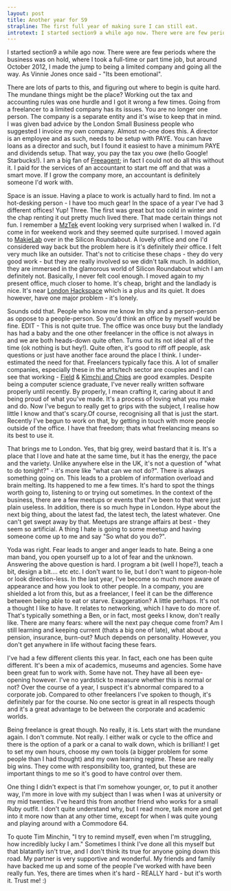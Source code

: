 ```yaml
---
layout: post
title: Another year for S9
strapline: The first full year of making sure I can still eat.
introtext: I started section9 a while ago now. There were are few periods where the business was on hold, where I took a full-time or part time job, but around October 2012, I made the jump to being a limited company and going all the way. As Vinnie Jones once said - "Its been emotional".
---
```

I started section9 a while ago now. There were are few periods where the business was on hold, where I took a full-time or part time job, but around October 2012, I made the jump to being a limited company and going all the way. As Vinnie Jones once said - "Its been emotional".

There are lots of parts to this, and figuring out where to begin is quite hard. The mundane things might be the place? Working out the tax and accounting rules was one hurdle and I got it wrong a few times. Going from a freelancer to a limited company has its issues. You are no longer one person. The company is a separate entity and it's wise to keep that in mind. I was given bad advice by the London Small Business people who suggested I invoice my own company. Almost no-one does this. A director is an employee and as such, needs to be setup with PAYE. You can have loans as a director and such, but I found it easiest to have a minimum PAYE and dividends setup. That way, you pay the tax you owe (hello Google! Starbucks!). I am a big fan of [Freeagent](http://www.freeagent.com); in fact I could not do all this without it. I paid for the services of an accountant to start me off and that was a smart move. If I grow the company more, an accountant is definitely someone I'd work with.

Space is an issue. Having a place to work is actually hard to find. Im not a hot-desking person - I have too much gear! In the space of a year I've had 3 different offices! Yup! Three. The first was great but too cold in winter and the chap renting it out pretty much lived there. That made certain things not fun. I remember a [MzTek](http://www.mztek.org/) event looking very surprised when I walked in. I'd come in for weekend work and they seemed quite surprised. I moved again to [MakieLab](http://www.makieworld.com/) over in the Silicon Roundabout. A lovely office and one I'd considered way back but the problem here is it's definitely *their* office. I felt very much like an outsider. That's not to criticise these chaps - they do very good work - but they are really involved so we didn't talk much. In addition, they are immersed in the glamorous world of Silicon Roundabout which I am definitely not. Basically, I never felt cool enough. I moved again to my present office, much closer to home. It's cheap, bright and the landlady is nice. It's near [London Hackspace](http://hackspace.london.org.uk) which is a plus and its quiet. It does however, have one major problem - it's lonely.

Sounds odd that. People who know me know Im shy and a person-person as oppose to a people-person. So you'd think an office by myself would be fine. EDIT - This is not quite true. The office was once busy but the landlady has had a baby and the one other freelancer in the office is not always in and we are both heads-down quite often. Turns out its not ideal all of the time (ok nothing is but hey!). Quite often, it's good to riff off people, ask questions or just have another face around the place I think. I under-estimated the need for that. Freelancers typically face this. A lot of smaller companies, especially these in the arts/tech sector are couples and I can see that working - [Field](http://www.field.io) & [Kimchi and Chips](http://www.kimchiandchips.com/) are good examples. Despite being a computer science graduate, I've never really written software properly until recently. By properly, I mean crafting it, caring about it and being proud of what you've made. It's a process of loving what you make and do. Now I've begun to really get to grips with the subject, I realise how little I know and that's scary.Of course, recognising all that is just the start. Recently I've begun to work on that, by getting in touch with more people outside of the office. I have that freedom; thats what freelancing means so its best to use it.

That brings me to London. Yes, that big grey, weird bastard that it is. It's a place that I love and hate at the same time, but it has the energy, the pace and the variety. Unlike anywhere else in the UK, it's not a question of "what to do tonight?" - it's more like "what can we not do?". There is always something going on. This leads to a problem of information overload and brain melting. Its happened to me a few times. It's hard to spot the things worth going to, listening to or trying out sometimes. In the context of the business, there are a few meetups or events that I've been to that were just plain useless. In addition, there is so much hype in London. Hype about the next big thing, about the latest fad, the latest tech, the latest whatever. One can't get swept away by that. Meetups are strange affairs at best - they seem so artificial. A thing I hate is going to some meetup and having someone come up to me and say "So what do you do?".

Yoda was right. Fear leads to anger and anger leads to hate. Being a one man band, you open yourself up to a lot of fear and the unknown. Answering the above question is hard. I program a bit (well I hope?), teach a bit, design a bit.... etc etc. I don't want to lie, but I don't want to pigeon-hole or look direction-less. In the last year, I've become so much more aware of appearance and how you look to other people. In a company, you are shielded a lot from this, but as a freelancer, I feel it can be the difference between being able to eat or starve. Exaggeration? A little perhaps. It's not a thought I like to have. It relates to networking, which I have to do more of. That's typically something a Ben, or in fact, most geeks I know, don't really like. There are many fears: where will the next pay cheque come from? Am I still learning and keeping current (thats a big one of late), what about a pension, insurance, burn-out? Much depends on personality. However, you don't get anywhere in life without facing these fears.

I've had a few different clients this year. In fact, each one has been quite different. It's been a mix of academics, museums and agencies. Some have been great fun to work with. Some have not. They have all been eye-opening however. I've no yardstick to measure whether this is normal or not? Over the course of a year, I suspect it's abnormal compared to a corporate job. Compared to other freelancers I've spoken to though, it's definitely par for the course. No one sector is great in all respects though and it's a great advantage to be between the corporate and academic worlds.

Being freelance is great though. No really, it is. Lets start with the mundane again. I don't commute. Not really. I either walk or cycle to the office and there is the option of a park or a canal to walk down, which is brilliant! I get to set my own hours, choose my own tools (a bigger problem for some people than I had thought) and my own learning regime. These are really big wins. They come with responsibility too, granted, but these are important things to me so it's good to have control over them.

One thing I didn't expect is that I'm somehow younger, or, to put it another way, I'm more in love with my subject than I was when I was at university or my mid twenties. I've heard this from another friend who works for a small Ruby outfit. I don't quite understand why, but I read more, talk more and get into it more now than at any other time, except for when I was quite young and playing around with a Commodore 64. 

To quote Tim Minchin, "I try to remind myself, even when I'm struggling, how incredibly lucky I am." Sometimes I think I've done all this myself but that blatantly isn't true, and I don't think its true for anyone going down this road. My partner is very supportive and wonderful. My friends and family have backed me up and some of the people I've worked with have been really fun. Yes, there are times when it's hard - REALLY hard - but it's worth it. Trust me! :)
